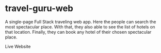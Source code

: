 # travel-guru-web
A single-page Full Stack traveling web app. Here the people can search the most spectacular place. With that, they also able to see the list of hotels on that location. Finally, they can book any hotel of their chosen spectacular place.

Live Website
